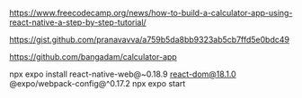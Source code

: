 https://www.freecodecamp.org/news/how-to-build-a-calculator-app-using-react-native-a-step-by-step-tutorial/

https://gist.github.com/pranavavva/a759b5da8bb9323ab5cb7ffd5e0bdc49

https://github.com/bangadam/calculator-app

npx expo install react-native-web@~0.18.9 react-dom@18.1.0 @expo/webpack-config@^0.17.2
npx expo start